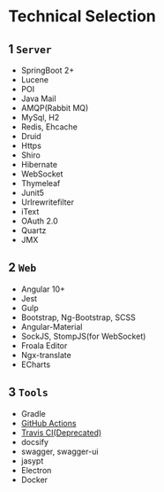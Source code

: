 # Technical Selection

## 1 `Server`
- SpringBoot 2+
- Lucene
- POI
- Java Mail
- AMQP(Rabbit MQ)
- MySql, H2
- Redis, Ehcache
- Druid
- Https
- Shiro
- Hibernate
- WebSocket
- Thymeleaf
- Junit5
- Urlrewritefilter
- iText
- OAuth 2.0
- Quartz
- JMX

## 2 `Web`
- Angular 10+
- Jest
- Gulp
- Bootstrap, Ng-Bootstrap, SCSS
- Angular-Material
- SockJS, StompJS(for WebSocket)
- Froala Editor
- Ngx-translate
- ECharts

## 3 `Tools`
- Gradle
- [GitHub Actions](https://github.com/JavaFamilyClub/jfoa/actions)
- [Travis CI(Deprecated)](https://travis-ci.org/github/JavaFamilyClub/jfoa)
- docsify
- swagger, swagger-ui
- jasypt
- Electron
- Docker

